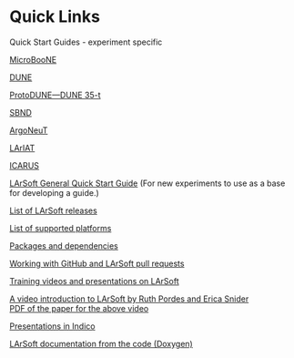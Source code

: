 # Quick Links

Quick Start Guides - experiment specific

[MicroBooNE](https://cdcvs.fnal.gov/redmine/projects/uboonecode/wiki/Uboone_guide)

[DUNE](https://cdcvs.fnal.gov/redmine/projects/dunetpc/wiki/_Tutorial_)

[ProtoDUNE—DUNE 35-t](https://cdcvs.fnal.gov/redmine/projects/35ton/wiki/Getting_Started_Examples)

[SBND](https://cdcvs.fnal.gov/redmine/projects/sbndcode/wiki/How_to_setup_your_directory_and_launch_your_first_job)

[ArgoNeuT](https://cdcvs.fnal.gov/redmine/projects/argoneutcode/wiki)

[LArIAT](https://cdcvs.fnal.gov/redmine/projects/lardbt/wiki/Setting_up_the_Offline_Software)

[ICARUS](https://cdcvs.fnal.gov/redmine/projects/icaruscode/wiki/The_ICARUS_Guide_to_using_LArSoft)

[LArSoft General Quick Start Guide](Quick-start_guide_to_using_and_developing_LArSoft_code) (For new experiments to use as a base for developing a guide.)

[List of LArSoft releases](releases/LArSoft_release_list)

[List of supported platforms](Supported_platforms)

[Packages and dependencies](LArSoft_repositories_packages_and_dependencies)

[Working with GitHub and LArSoft pull requests](Working_with_GitHub)

[Training videos and presentations on LArSoft](https://larsoft.org/training/)

[A video introduction to LArSoft by Ruth Pordes and Erica Snider](https://vms.fnal.gov/w1/Lectures/LarSoft/160805Pordes/index.htm)  
[PDF of the paper for the above video](https://indico.cern.ch/event/432527/contributions/1071433/attachments/1319976/1981094/LArSoftICHEP_V05.pdf)

[Presentations in Indico](https://indico.fnal.gov/categoryDisplay.py?categId=233)

[LArSoft documentation from the code (Doxygen)](https://nusoft.fnal.gov/larsoft/doxsvn/html)
